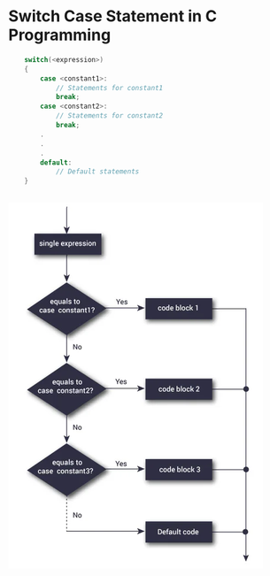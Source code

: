 # Switch Case Statement in C Programming

```c
    switch(<expression>)
    {
        case <constant1>:
            // Statements for constant1
            break;
        case <constant2>:
            // Statements for constant2
            break;
        .
        .
        .
        default:
            // Default statements
    }
```

<br>

<img src="images/switch_case_statement.png" alt="Flowchart for Switch Case Statement">